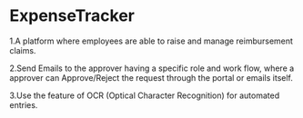 # ExpenseTracker
1.A platform where employees are able to raise and manage reimbursement claims.<br/>

2.Send Emails to the approver having a specific role and work flow, where a approver can Approve/Reject the request through the portal or emails itself.<br/>

3.Use the feature of OCR (Optical Character Recognition) for automated entries.
